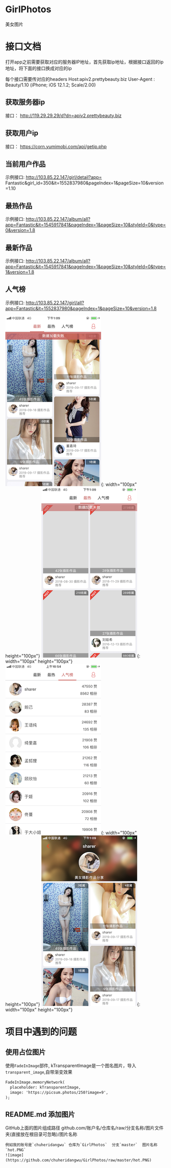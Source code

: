# GirlPhotos
美女图片

# 接口文档
打开app之前需要获取对应的服务器IP地址，首先获取ip地址，根据接口返回的ip地址，将下面的接口换成对应的ip

每个接口需要传对应的headers
Host:apiv2.prettybeauty.biz
User-Agent : Beauty/1.10 (iPhone; iOS 12.1.2; Scale/2.00)

## 获取服务器ip
接口： http://119.29.29.29/d?dn=apiv2.prettybeauty.biz

## 获取用户ip
接口： https://corn.yumimobi.com/api/getip.php

## 当前用户作品
 示例接口: http://103.85.22.147/girl/detail?app= Fantastic&girl_id=350&it=1552837980&pageIndex=1&pageSize=10&version=1.10
 
## 最热作品
  示例接口: http://103.85.22.147/album/all?app=Fantastic&it=1545917841&pageIndex=1&pageSize=10&styleId=0&type=0&version=1.8
 
## 最新作品
  示例接口: http://103.85.22.147/album/all?app=Fantastic&it=1545917841&pageIndex=1&pageSize=10&styleId=0&type=1&version=1.8
  
## 人气榜
  示例接口: http://103.85.22.147/girl/all?app=Fantastic&it=1552837980&pageIndex=1&pageSize=10&version=1.8 
  
![hot](https://github.com/chuheridangwu/GirlPhotos/raw/master/hot.PNG){: width="100px" height="100px"}  ![latest](https://github.com/chuheridangwu/GirlPhotos/raw/master/latest.PNG){: width="100px" height="100px"}  ![ranking](https://github.com/chuheridangwu/GirlPhotos/raw/master/ranking.PNG){: width="100px" height="100px"}  ![userinfo](https://github.com/chuheridangwu/GirlPhotos/raw/master/userinfo.PNG){: width="100px" height="100px"}
  
# 项目中遇到的问题

## 使用占位图片

使用`FadeInImage`部件, kTransparentImage是一个图名图片，导入`transparent_image`,自带渐变效果

```
FadeInImage.memoryNetwork(
  placeholder: kTransparentImage,
  image: 'https://picsum.photos/250?image=9',
);
```

## README.md 添加图片
 
GitHub上面的图片组成路径 github.com/账户名/仓库名/raw/分支名称/图片文件夹(直接放在根目录可忽略)/图片名称 

```
例如我的账号是`chuheridangwu` 仓库为`GirlPhotos`  分支`master`  图片名称`hot.PNG`
![image](https://github.com/chuheridangwu/GirlPhotos/raw/master/hot.PNG)
```
